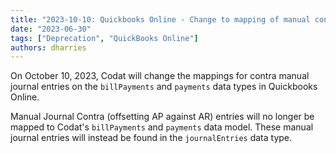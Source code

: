 ```yaml
---
title: "2023-10-10: Quickbooks Online - Change to mapping of manual contra journal entries"
date: "2023-06-30"
tags: ["Deprecation", "QuickBooks Online"]
authors: dharries
---
```


On October 10, 2023, Codat will change the mappings for contra manual journal entries on the `billPayments` and `payments` data types in Quickbooks Online.

<!--truncate-->

Manual Journal Contra (offsetting AP against AR) entries will no longer be mapped to Codat's `billPayments` and `payments` data model. These manual journal entries will instead be found in the `journalEntries` data type.
